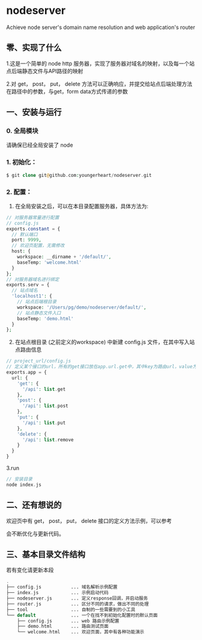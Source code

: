 # nodeserver
Achieve node server's domain name resolution and web application's router

## 零、实现了什么

1.这是一个简单的 node http 服务器，实现了服务器对域名的映射，以及每一个站点后端静态文件与API路径的映射

2.对 get， post， put， delete 方法可以正确响应，并提交给站点后端处理方法在路径中的参数，与get，form data方式传递的参数

## 一、安装与运行

### 0. 全局模块

请确保已经全局安装了 node 

### 1. 初始化：

```php
$ git clone git@github.com:youngerheart/nodeserver.git
```

### 2. 配置：

1. 在全局安装之后，可以在本目录配置服务器，具体方法为:

```php
// 对服务器常量进行配置
// config.js
exports.constant = {
  // 默认端口
  port: 9999,
  // 欢迎页配置，无需修改
  host: {
    workspace: __dirname + '/default/',
    baseTemp: 'welcome.html'
  }
};
// 对服务器域名进行绑定
exports.serv = {
  // 站点域名
  'localhost1': {
    // 站点后端根目录
    workspace: '/Users/pg/demo/nodeserver/default/',
    // 站点静态文件入口
    baseTemp: 'demo.html'
  }
};
```

2. 在站点根目录 (之前定义的workspace) 中新建 config.js 文件，在其中写入站点路由信息

```php
// project_url/config.js
// 定义某个接口的url，所有的get接口放在app.url.get中，其中key为路由url，value为要触发的函数，类似的定义post, put, delete中的路由
exports.app = {
  url: {
    'get': {
      '/api': list.get
    },
    'post': {
      '/api': list.post
    },
    'put': {
      '/api': list.put
    },
    'delete': {
      '/api': list.remove
    }
  }
}
```
3.run

```php
// 安装目录
node index.js
```

## 二、还有想说的

欢迎页中有 get， post， put， delete 接口的定义方法示例，可以参考

会不断优化与更新代码。

## 三、基本目录文件结构

若有变化请更新本段

```php
.
├── config.js           ... 域名解析示例配置
├── index.js            ... 示例启动代码
├── nodeserver.js       ... 定义response回调，并启动服务
├── router.js           ... 区分不同的请求，做出不同的处理
├── tool                ... 自制的一些需要到的小工具
└── default             ... 一个在找不到初始化配置时的默认页面
    ├── config.js       ... web 路由示例配置
    ├── demo.html       ... 路由测试页面
    └── welcome.html    ... 欢迎页面，其中有各种功能演示


```